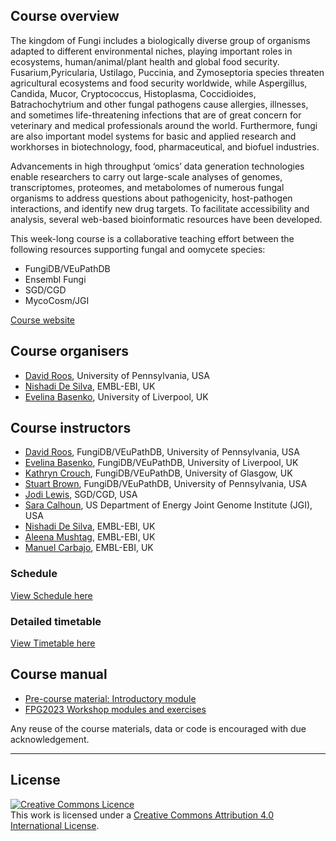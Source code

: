 ## Course overview

The kingdom of Fungi includes a biologically diverse group of organisms adapted to different environmental niches, playing important roles in ecosystems, human/animal/plant health and global food security. Fusarium,Pyricularia, Ustilago, Puccinia, and Zymoseptoria species threaten agricultural ecosystems and food security worldwide, while Aspergillus, Candida, Mucor, Cryptococcus, Histoplasma, Coccidioides, Batrachochytrium and other fungal pathogens cause allergies, illnesses, and sometimes life-threatening infections that are of great concern for veterinary and medical professionals around the world. Furthermore, fungi are also important model systems for basic and applied research and workhorses in biotechnology, food, pharmaceutical, and biofuel industries.

Advancements in high throughput ‘omics’ data generation technologies enable researchers to carry out large-scale analyses of genomes, transcriptomes, proteomes, and metabolomes of numerous fungal organisms to address questions about pathogenicity, host-pathogen interactions, and identify new drug targets. To facilitate accessibility and analysis, several web-based bioinformatic resources have been developed.

This week-long course is a collaborative teaching effort between the following resources supporting fungal and oomycete species:

- FungiDB/VEuPathDB
- Ensembl Fungi
- SGD/CGD
- MycoCosm/JGI

[Course website](https://coursesandconferences.wellcomeconnectingscience.org/event/fungal-pathogen-genomics-20230509/)

## Course organisers
- [David Roos](https://www.bio.upenn.edu/people/david-s-roos), University of Pennsylvania, USA
- [Nishadi De Silva](https://www.ebi.ac.uk/about/people/nishadi-de-silva), EMBL-EBI, UK
- [Evelina Basenko](https://www.liverpool.ac.uk/integrative-biology/staff/evelina-basenko/), University of Liverpool, UK

## Course instructors
- [David Roos](https://www.bio.upenn.edu/people/david-s-roos), FungiDB/VEuPathDB, University of Pennsylvania, USA
- [Evelina Basenko](https://www.liverpool.ac.uk/integrative-biology/staff/evelina-basenko/), FungiDB/VEuPathDB, University of Liverpool, UK
- [Kathryn Crouch](https://www.gla.ac.uk/schools/infectionimmunity/staff/kathryncrouch/), FungiDB/VEuPathDB, University of Glasgow, UK
- [Stuart Brown](), FungiDB/VEuPathDB, University of Pennsylvania, USA
- [Jodi Lewis](), SGD/CGD, USA
- [Sara Calhoun](https://biosciences.lbl.gov/profiles/sara-calhoun/), US Department of Energy Joint Genome Institute (JGI), USA
- [Nishadi De Silva](https://www.ebi.ac.uk/about/people/nishadi-de-silva), EMBL-EBI, UK
- [Aleena Mushtag](), EMBL-EBI, UK
- [Manuel Carbajo](), EMBL-EBI, UK






### Schedule
[View Schedule here](https://github.com/WCSCourses/fungpathgeno/blob/main/course_information/2023FPG_Course%20Schedule_v3.pdf)

### Detailed timetable
[View Timetable here](https://github.com/WCSCourses/fungpathgeno/blob/main/course_information/FPG2023_Timetable_v3.pdf)



## Course manual
  
- [Pre-course material: Introductory module](https://github.com/WCSCourses/fungpathgeno/blob/main/modules20and%20exercises/Introductory%20module/FPG2023%20Introductory%20module.pdf) 
- [FPG2023 Workshop modules and exercises](https://github.com/WCSCourses/fungpathgeno/tree/main/modules%20and%20exercises) 

  


Any reuse of the course materials, data or code is encouraged with due acknowledgement.

******
## License
<a rel="license" href="http://creativecommons.org/licenses/by/4.0/"><img alt="Creative Commons Licence" style="border-width:0" src="https://i.creativecommons.org/l/by/4.0/88x31.png" /></a><br />This work is licensed under a <a rel="license" href="http://creativecommons.org/licenses/by/4.0/">Creative Commons Attribution 4.0 International License</a>.

